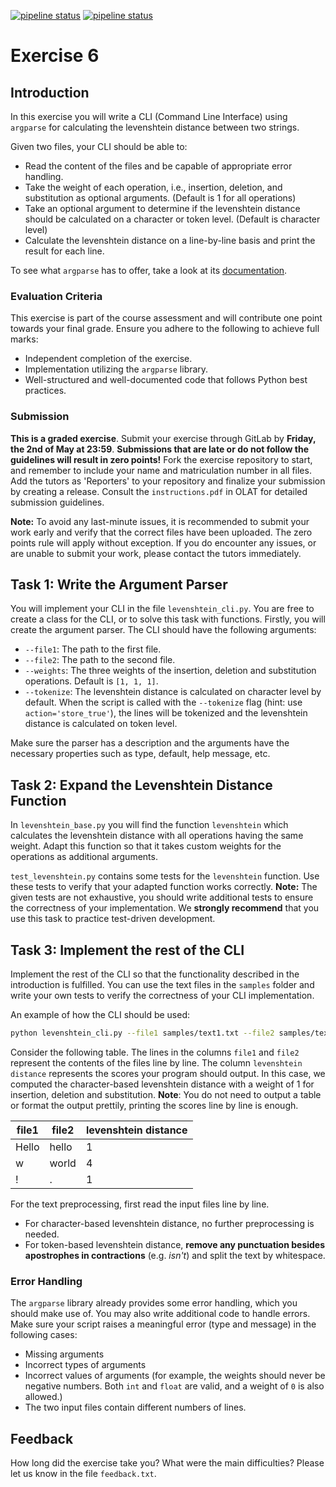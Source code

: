[![pipeline status](../../../badges/master/pipeline.svg)](../../../-/pipelines)
[![pipeline status](../../../badges/master/coverage.svg)](../../../-/pipelines)

# Exercise 6

## Introduction
In this exercise you will write a CLI (Command Line Interface) using `argparse` for calculating the levenshtein distance between two strings.

Given two files, your CLI should be able to:
- Read the content of the files and be capable of appropriate error handling.
- Take the weight of each operation, i.e., insertion, deletion, and substitution as optional arguments. (Default is 1 for all operations)
- Take an optional argument to determine if the levenshtein distance should be calculated on a character or token level. (Default is character level)
- Calculate the levenshtein distance on a line-by-line basis and print the result for each line.

To see what `argparse` has to offer, take a look at its [documentation](https://docs.python.org/3/library/argparse.html).

### Evaluation Criteria
This exercise is part of the course assessment and will contribute one point towards your final grade. Ensure you adhere to the following to achieve full marks:
- Independent completion of the exercise.
- Implementation utilizing the `argparse` library.
- Well-structured and well-documented code that follows Python best practices.

### Submission
**This is a graded exercise**. Submit your exercise through GitLab by **Friday, the 2nd of May at 23:59**. **Submissions that are late or do not follow the guidelines will result in zero points!** Fork the exercise repository to start, and remember to include your name and matriculation number in all files. Add the tutors as 'Reporters' to your repository and finalize your submission by creating a release.
Consult the `instructions.pdf` in OLAT for detailed submission guidelines.

**Note:** To avoid any last-minute issues, it is recommended to submit your work early and verify that the correct files have been uploaded. The zero points rule will apply without exception. If you do encounter any issues, or are unable to submit your work, please contact the tutors immediately.

## Task 1: Write the Argument Parser
You will implement your CLI in the file `levenshtein_cli.py`. You are free to create a class for the CLI, or to solve this task with functions. Firstly, you will create the argument parser. The CLI should have the following arguments:
- `--file1`: The path to the first file.
- `--file2`: The path to the second file.
- `--weights`: The three weights of the insertion, deletion and substitution operations. Default is `[1, 1, 1]`.
- `--tokenize`: The levenshtein distance is calculated on character level by default. When the script is called with the `--tokenize` flag (hint: use `action='store_true'`), the lines will be tokenized and the levenshtein distance is calculated on token level.

Make sure the parser has a description and the arguments have the necessary properties such as type, default, help message, etc.

## Task 2: Expand the Levenshtein Distance Function
In `levenshtein_base.py` you will find the function `levenshtein` which calculates the levenshtein distance with all operations having the same weight. Adapt this function so that it takes custom weights for the operations as additional arguments.

`test_levenshtein.py` contains some tests for the `levenshtein` function. Use these tests to verify that your adapted function works correctly. **Note:** The given tests are not exhaustive, you should write additional tests to ensure the correctness of your implementation. We **strongly recommend** that you use this task to practice test-driven development.

## Task 3: Implement the rest of the CLI
Implement the rest of the CLI so that the functionality described in the introduction is fulfilled. You can use the text files in the `samples` folder and write your own tests to verify the correctness of your CLI implementation.


An example of how the CLI should be used:
```bash
python levenshtein_cli.py --file1 samples/text1.txt --file2 samples/text2.txt --weights 1 1 1
```

Consider the following table. The lines in the columns `file1` and `file2` represent the contents of the files line by line. The column `levenshtein distance` represents the scores your program should output. In this case, we computed the character-based levenshtein distance with a weight of 1 for insertion, deletion and substitution. **Note**: You do not need to output a table or format the output prettily, printing the scores line by line is enough.

| file1 | file2 | levenshtein distance |
| ----- | ----- | ---- |
| Hello | hello | 1 |
| w     | world |  4 |
| !     | .     |  1 |


For the text preprocessing, first read the input files line by line.
- For character-based levenshtein distance, no further preprocessing is needed.
- For token-based levenshtein distance, **remove any punctuation besides apostrophes in contractions** (e.g. *isn't*) and split the text by whitespace.

### Error Handling
The `argparse` library already provides some error handling, which you should make use of. You may also write additional code to handle errors. Make sure your script raises a meaningful error (type and message) in the following cases:
- Missing arguments
- Incorrect types of arguments
- Incorrect values of arguments (for example, the weights should never be negative numbers. Both `int` and `float` are valid, and a weight of `0` is also allowed.)
- The two input files contain different numbers of lines.

## Feedback
How long did the exercise take you? What were the main difficulties? Please let us know in the file `feedback.txt`.
